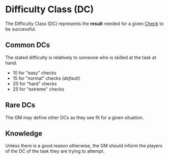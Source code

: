 # Difficulty Class (DC)

The Difficulty Class (DC) represents the **result** needed for a given [Check](Check.md) to be successful.

## Common DCs

The stated difficulty is relatively to someone who is skilled at the task at hand.

- 10 for "easy" checks
- 15 for "normal" checks *(default)*
- 20 for "hard" checks
- 25 for "extreme" checks

## Rare DCs

The GM may define other DCs as they see fit for a given situation.

## Knowledge

Unless there is a good reason otherwise, the GM should inform the players of the DC of the task they are trying to attempt.
